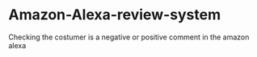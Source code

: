 # Amazon-Alexa-review-system
Checking the costumer is a negative or positive comment in the amazon alexa
